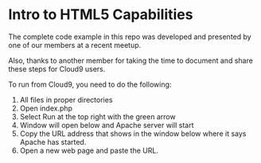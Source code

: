 # Intro to HTML5 Capabilities

The complete code example in this repo was developed and presented by one of our members at a recent meetup.

Also, thanks to another member for taking the time to document and share these steps for Cloud9 users.

To run from Cloud9, you need to do the following:  

1. All files in proper directories  
2. Open index.php  
3. Select Run at the top right with the green arrow  
4. Window will open below and Apache server will start  
5. Copy the URL address that shows in the window below where it says Apache has started.  
6. Open a new web page and paste the URL.


